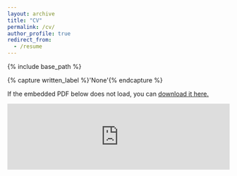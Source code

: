 ```yaml
---
layout: archive
title: "CV"
permalink: /cv/
author_profile: true
redirect_from:
  - /resume
---
```


{% include base_path %}

{% capture written_label %}'None'{% endcapture %}

If the embedded PDF below does not load, you can <u><a href="https://kleeresearch.github.io/files/20241011_CV_klee.pdf">download it here.</a></u>
<br/>

<embed src="https://kleeresearch.github.io/files/20241011_CV_klee.pdf" type="application/pdf" width="100%" />


